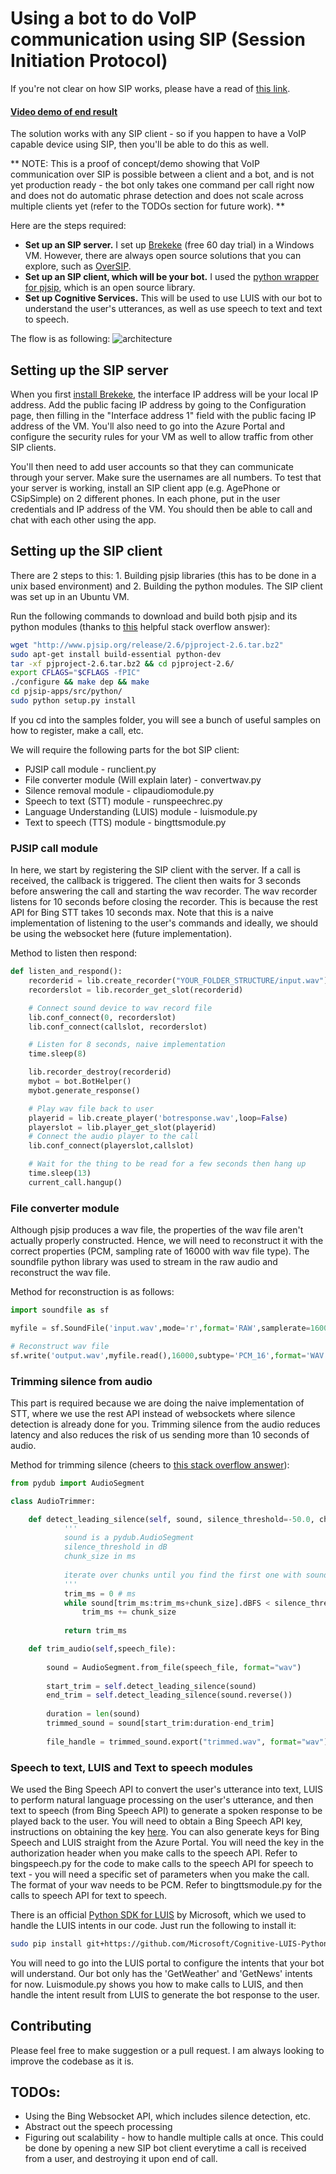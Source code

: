 # Using a bot to do VoIP communication using SIP (Session Initiation Protocol)

If you're not clear on how SIP works, please have a read of [this link](https://www.voipmechanic.com/sip-basics.htm). 

#### [Video demo of end result]()

The solution works with any SIP client - so if you happen to have a VoIP capable device using SIP, then you'll be able to do this as well. 

** NOTE: This is a proof of concept/demo showing that VoIP communication over SIP is possible between a client and a bot, and is not yet  production ready - the bot only takes one command per call right now and does not do automatic phrase detection and does not scale across multiple clients yet (refer to the TODOs section for future work). ** 

Here are the steps required:
- **Set up an SIP server.** I set up [Brekeke](http://wiki.brekeke.com/wiki/Brekeke-SIP-Server-v3-Quickstart) (free 60 day trial) in a Windows VM. However, there are always open source solutions that you can explore, such as [OverSIP](http://oversip.net/).
- **Set up an SIP client, which will be your bot.** I used the [python wrapper for pjsip](https://trac.pjsip.org/repos/wiki/Python_SIP_Tutorial), which is an open source library. 
- **Set up Cognitive Services.** This will be used to use LUIS with our bot to understand the user's utterances, as well as use speech to text and text to speech.

The flow is as following:
![architecture](imgs/siparchi.png)

## Setting up the SIP server

When you first [install Brekeke](http://wiki.brekeke.com/wiki/Brekeke-SIP-Server-v3-Quickstart), the interface IP address will be your local IP address. Add the public facing IP address by going to the Configuration page, then filling in the "Interface address 1" field with the public facing IP address of the VM. You'll also need to go into the Azure Portal and configure the security rules for your VM as well to allow traffic from other SIP clients. 

You'll then need to add user accounts so that they can communicate through your server. Make sure the usernames are all numbers. To test that your server is working, install an SIP client app (e.g. AgePhone or CSipSimple) on 2 different phones. In each phone, put in the user credentials and IP address of the VM. You should then be able to call and chat with each other using the app.

## Setting up the SIP client

There are 2 steps to this: 1. Building pjsip libraries (this has to be done in a unix based environment) and 2. Building the python modules. The SIP client was set up in an Ubuntu VM. 

Run the following commands to download and build both pjsip and its python modules (thanks to [this](http://stackoverflow.com/a/30768314) helpful stack overflow answer):

```bash
wget "http://www.pjsip.org/release/2.6/pjproject-2.6.tar.bz2"
sudo apt-get install build-essential python-dev
tar -xf pjproject-2.6.tar.bz2 && cd pjproject-2.6/
export CFLAGS="$CFLAGS -fPIC"
./configure && make dep && make
cd pjsip-apps/src/python/
sudo python setup.py install
```
If you cd into the samples folder, you will see a bunch of useful samples on how to register, make a call, etc. 

We will require the following parts for the bot SIP client:
- PJSIP call module - runclient.py
- File converter module (Will explain later) - convertwav.py
- Silence removal module - clipaudiomodule.py
- Speech to text (STT) module - runspeechrec.py
- Language Understanding (LUIS) module - luismodule.py
- Text to speech (TTS) module - bingttsmodule.py

### PJSIP call module

In here, we start by registering the SIP client with the server. If a call is received, the callback is triggered. The client then waits for 3 seconds before answering the call and starting the wav recorder. The wav recorder listens for 10 seconds before closing the recorder. This is because the rest API for Bing STT takes 10 seconds max. Note that this is a naive implementation of listening to the user's commands and ideally, we should be using the websocket here (future implementation). 

Method to listen then respond:
```python
def listen_and_respond():
    recorderid = lib.create_recorder("YOUR_FOLDER_STRUCTURE/input.wav")
    recorderslot = lib.recorder_get_slot(recorderid)

    # Connect sound device to wav record file
    lib.conf_connect(0, recorderslot)
    lib.conf_connect(callslot, recorderslot)

    # Listen for 8 seconds, naive implementation
    time.sleep(8)

    lib.recorder_destroy(recorderid)
    mybot = bot.BotHelper()
    mybot.generate_response()

    # Play wav file back to user
    playerid = lib.create_player('botresponse.wav',loop=False)
    playerslot = lib.player_get_slot(playerid)
    # Connect the audio player to the call
    lib.conf_connect(playerslot,callslot)

    # Wait for the thing to be read for a few seconds then hang up
    time.sleep(13)
    current_call.hangup()
```

### File converter module

Although pjsip produces a wav file, the properties of the wav file aren't actually properly constructed. Hence, we will need to reconstruct it with the correct properties (PCM, sampling rate of 16000 with wav file type). The soundfile python library was used to stream in the raw audio and reconstruct the wav file. 

Method for reconstruction is as follows:

```python
import soundfile as sf

myfile = sf.SoundFile('input.wav',mode='r',format='RAW',samplerate=16000,channels=1,subtype='PCM_16')

# Reconstruct wav file
sf.write('output.wav',myfile.read(),16000,subtype='PCM_16',format='WAV')
```

### Trimming silence from audio

This part is required because we are doing the naive implementation of STT, where we use the rest API instead of websockets where silence detection is already done for you. Trimming silence from the audio reduces latency and also reduces the risk of us sending more than 10 seconds of audio.

Method for trimming silence (cheers to [this stack overflow answer](http://stackoverflow.com/a/29550200)):
```python
from pydub import AudioSegment

class AudioTrimmer:

	def detect_leading_silence(self, sound, silence_threshold=-50.0, chunk_size=10):
    		'''
    		sound is a pydub.AudioSegment
    		silence_threshold in dB
    		chunk_size in ms
		
    		iterate over chunks until you find the first one with sound
    		'''
    		trim_ms = 0 # ms
    		while sound[trim_ms:trim_ms+chunk_size].dBFS < silence_threshold:
        		trim_ms += chunk_size
		
    		return trim_ms

	def trim_audio(self,speech_file):
		
		sound = AudioSegment.from_file(speech_file, format="wav")
		
		start_trim = self.detect_leading_silence(sound)
		end_trim = self.detect_leading_silence(sound.reverse())
		
		duration = len(sound)    
		trimmed_sound = sound[start_trim:duration-end_trim]
		
		file_handle = trimmed_sound.export("trimmed.wav", format="wav")
```

### Speech to text, LUIS and Text to speech modules

We used the Bing Speech API to convert the user's utterance into text, LUIS to perform natural language processing on the user's utterance, and then text to speech (from Bing Speech API) to generate a spoken response to be played back to the user. You will need to obtain a Bing Speech API key, instructions on obtaining the key [here](http://www.icomedias.com/support/microsoft-cognitive-services-key/). You can also generate keys for Bing Speech and LUIS straight from the Azure Portal. You will need the key in the authorization header when you make calls to the speech API. Refer to bingspeech.py for the code to make calls to the speech API for speech to text - you will need a specific set of parameters when you make the call. The format of your wav needs to be PCM. Refer to bingttsmodule.py for the calls to speech API for text to speech. 

There is an official [Python SDK for LUIS](https://github.com/Microsoft/Cognitive-LUIS-Python) by Microsoft, which we used to handle the LUIS intents in our code. Just run the following to install it:

```bash
sudo pip install git+https://github.com/Microsoft/Cognitive-LUIS-Python.git
```

You will need to go into the LUIS portal to configure the intents that your bot will understand. Our bot only has the 'GetWeather' and 'GetNews' intents for now. Luismodule.py shows you how to make calls to LUIS, and then handle the intent result from LUIS to generate the bot response to the user. 

## Contributing

Please feel free to make suggestion or a pull request. I am always looking to improve the codebase as it is. 

## TODOs:
- Using the Bing Websocket API, which includes silence detection, etc.
- Abstract out the speech processing
- Figuring out scalability - how to handle multiple calls at once. This could be done by opening a new SIP bot client everytime a call is received from a user, and destroying it upon end of call.
